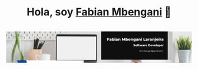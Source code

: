<div align="center">
<h1 align="center">Hola, soy <a href="https://www.linkedin.com/in/fabianmbengani/">Fabian Mbengani</a> 👋</h1>
</div>
</br>
<img src="https://raw.githubusercontent.com/FabianMBL/FabianMBL/master/assets/banner.png">
<!--
**FabianMBL/FabianMBL** is a ✨ _special_ ✨ repository because its `README.md` (this file) appears on your GitHub profile.

Here are some ideas to get you started:

- 🔭 I’m currently working on ...
- 🌱 I’m currently learning ...
- 👯 I’m looking to collaborate on ...
- 🤔 I’m looking for help with ...
- 💬 Ask me about ...
- 📫 How to reach me: ...
- 😄 Pronouns: ...
- ⚡ Fun fact: ...
-->
